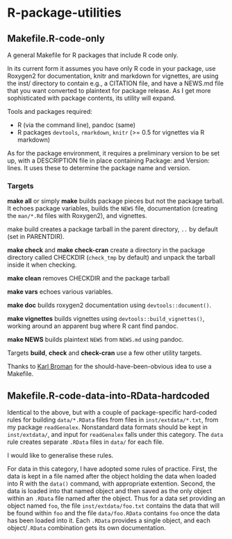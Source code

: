 R-package-utilities
===================

Makefile.R-code-only
--------------------

A general Makefile for R packages that include R code only.

In its current form it assumes you have only R code in your package, use
Roxygen2 for documentation, knitr and markdown for vignettes, are using
the inst/ directory to contain e.g., a CITATION file, and have a NEWS.md file
that you want converted to plaintext for package release.  As I get more
sophisticated with package contents, its utility will expand.

Tools and packages required:

* R (via the command line), pandoc (same)
* R packages `devtools`, `rmarkdown`, `knitr` (>= 0.5 for vignettes via R markdown)

As for the package environment, it requires a preliminary version to be set
up, with a DESCRIPTION file in place containing Package: and Version: lines.
It uses these to determine the package name and version.

### Targets

**make all** or simply **make** builds package pieces but not the package tarball.  It echoes package variables, builds the `NEWS` file, documentation (creating the `man/*.Rd` files with Roxygen2), and vignettes.

make build creates a package tarball in the parent directory, `..` by default (set in PARENTDIR).

**make check** and **make check-cran** create a directory in the package directory called CHECKDIR (`check_tmp` by default) and unpack the tarball inside it when checking.

**make clean** removes CHECKDIR and the package tarball

**make vars** echoes various variables.

**make doc** builds roxygen2 documentation using `devtools::document()`.

**make vignettes** builds vignettes using `devtools::build_vignettes()`, working around an apparent bug where R cant find pandoc.

**make NEWS** builds plaintext `NEWS` from `NEWS.md` using pandoc.

Targets **build**, **check** and **check-cran** use a few other utility targets.

Thanks to [Karl Broman](http://kbroman.org/pkg_primer/pages/docs.html)
for the should-have-been-obvious idea to use a Makefile.

Makefile.R-code-data-into-RData-hardcoded
-----------------------------------------

Identical to the above, but with a couple of package-specific hard-coded rules
for building `data/*.RData` files from files in `inst/extdata/*.txt`, from my
package `readGenalex`.  Nonstandard data formats should be kept in
`inst/extdata/`, and input for `readGenalex` falls under this category.  The
`data` rule creates separate `.RData` files in `data/` for each file.

I would like to generalise these rules.

For data in this category, I have adopted some rules of practice.  First, the
data is kept in a file named after the object holding the data when loaded into
R with the `data()` command, with appropriate extention.  Second, the data is
loaded into that named object and then saved as the only object within an
`.RData` file named after the object.  Thus for a data set providing an object
named `foo`, the file `inst/extdata/foo.txt` contains the data that will be
found within `foo` and the file `data/foo.RData` contains `foo` once the data
has been loaded into it.  Each `.RData` provides a single object, and each
object/`.RData` combination gets its own documentation.
